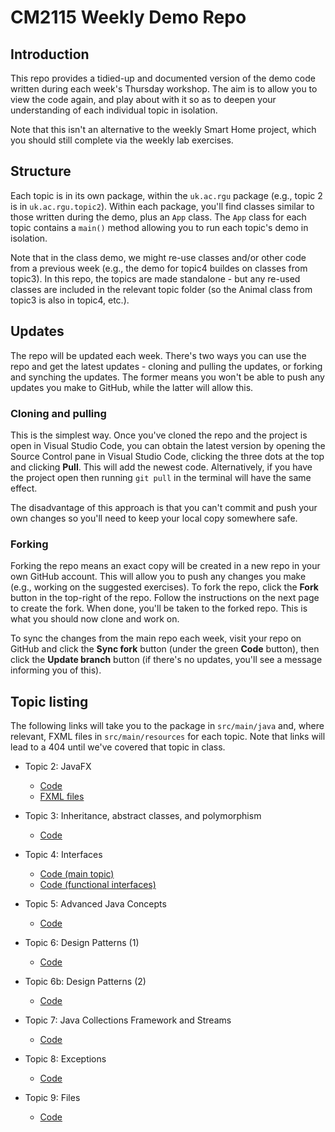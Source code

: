 # CM2115 Weekly Demo Repo

## Introduction

This repo provides a tidied-up and documented version of the demo code written during each week's Thursday workshop. The aim is to allow you to view the code again, and play about with it so as to deepen your understanding of each individual topic in isolation.

Note that this isn't an alternative to the weekly Smart Home project, which you should still complete via the weekly lab exercises.

## Structure

Each topic is in its own package, within the `uk.ac.rgu` package (e.g., topic 2 is in `uk.ac.rgu.topic2`). Within each package, you'll find classes similar to those written during the demo, plus an `App` class. The `App` class for each topic contains a `main()` method allowing you to run each topic's demo in isolation.

Note that in the class demo, we might re-use classes and/or other code from a previous week (e.g., the demo for topic4 buildes on classes from topic3). In this repo, the topics are made standalone - but any re-used classes are included in the relevant topic folder (so the Animal class from topic3 is also in topic4, etc.).

## Updates

The repo will be updated each week. There's two ways you can use the repo and get the latest updates - cloning and pulling the updates, or forking and synching the updates. The former means you won't be able to push any updates you make to GitHub, while the latter will allow this.

### Cloning and pulling

This is the simplest way. Once you've cloned the repo and the project is open in Visual Studio Code, you can obtain the latest version by  opening the Source Control pane in Visual Studio Code, clicking the three dots at the top and clicking **Pull**. This will add the newest code. Alternatively, if you have the project open then running `git pull` in the terminal will have the same effect.

The disadvantage of this approach is that you can't commit and push your own changes so you'll need to keep your local copy somewhere safe.

### Forking

Forking the repo means an exact copy will be created in a new repo in your own GitHub account. This will allow you to push any changes you make (e.g., working on the suggested exercises). To fork the repo, click the **Fork** button in the top-right of the repo. Follow the instructions on the next page to create the fork. When done, you'll be taken to the forked repo. This is what you should now clone and work on.

To sync the changes from the main repo each week, visit your repo on GitHub and click the **Sync fork** button (under the green **Code** button), then click the **Update branch** button (if there's no updates, you'll see a message informing you of this).

## Topic listing

The following links will take you to the package in `src/main/java` and, where relevant, FXML files in `src/main/resources` for each topic. Note that links will lead to a 404 until we've covered that topic in class.

- Topic 2: JavaFX
    - [Code](https://github.com/RobertGordonUniversity/cm2115-23-24-weekly-demos/tree/main/src/main/java/uk/ac/rgu/topic2)
    - [FXML files](https://github.com/RobertGordonUniversity/cm2115-23-24-weekly-demos/tree/main/src/main/resources/uk/ac/rgu/topic2)

- Topic 3: Inheritance, abstract classes, and polymorphism
    - [Code](https://github.com/RobertGordonUniversity/cm2115-23-24-weekly-demos/tree/main/src/main/java/uk/ac/rgu/topic3)

- Topic 4: Interfaces
    - [Code (main topic)](https://github.com/RobertGordonUniversity/cm2115-23-24-weekly-demos/tree/main/src/main/java/uk/ac/rgu/topic4)
    - [Code (functional interfaces)](https://github.com/RobertGordonUniversity/cm2115-23-24-weekly-demos/tree/main/src/main/java/uk/ac/rgu/topic4/functionalinterfaces)

- Topic 5: Advanced Java Concepts
    - [Code](https://github.com/RobertGordonUniversity/cm2115-23-24-weekly-demos/tree/main/src/main/java/uk/ac/rgu/topic5)

- Topic 6: Design Patterns (1)
    - [Code](https://github.com/RobertGordonUniversity/cm2115-23-24-weekly-demos/tree/main/src/main/java/uk/ac/rgu/topic6)

- Topic 6b: Design Patterns (2)
    - [Code](https://github.com/RobertGordonUniversity/cm2115-23-24-weekly-demos/tree/main/src/main/java/uk/ac/rgu/topic6b)

- Topic 7: Java Collections Framework and Streams
    - [Code](https://github.com/RobertGordonUniversity/cm2115-23-24-weekly-demos/tree/main/src/main/java/uk/ac/rgu/topic7)

- Topic 8: Exceptions
    - [Code](https://github.com/RobertGordonUniversity/cm2115-23-24-weekly-demos/tree/main/src/main/java/uk/ac/rgu/topic8)

- Topic 9: Files
    - [Code](https://github.com/RobertGordonUniversity/cm2115-23-24-weekly-demos/tree/main/src/main/java/uk/ac/rgu/topic9)